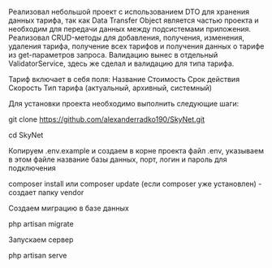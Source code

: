Реализовал небольшой проект с использованием DTO для хранения данных тарифа, так как Data Transfer Object является частью проекта и необходим для передачи данных между подсистемами приложения. Реализовал CRUD-методы для добавления, получения, изменения, удаления тарифа, получение всех тарифов и получения данных о тарифе из get-параметров запроса. Валидацию вынес в отдельный ValidatorService, здесь же сделал и валидацию для типа тарифа.

Тариф включает в себя поля:
Название
Стоимость
Срок действия
Скорость
Тип тарифа (актуальный, архивный, системный)

Для установки проекта необходимо выполнить следующие шаги:

git clone https://github.com/alexanderradko190/SkyNet.git

cd SkyNet

Копируем .env.example и создаем в корне проекта файл .env, указываем в этом файле название базы данных, порт, логин и пароль для подключения

composer install или composer update (если composer уже установлен) - создает папку vendor

Создаем миграцию в базе данных

php artisan migrate

Запускаем сервер

php artisan serve
